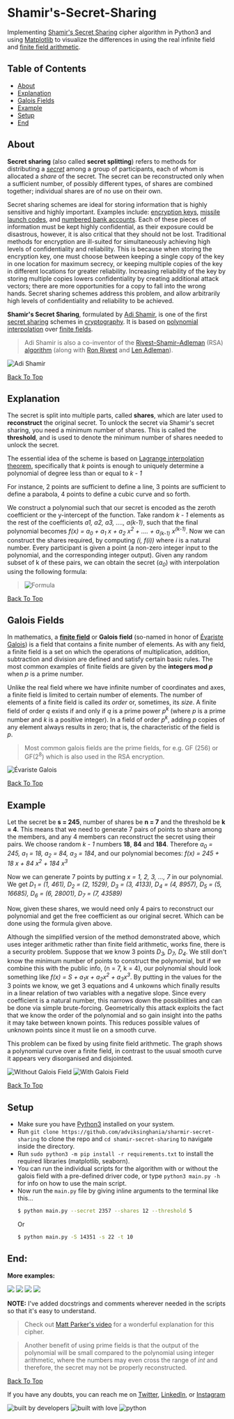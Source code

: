 # Shamir's-Secret-Sharing

Implementing [Shamir's Secret Sharing](https://en.wikipedia.org/wiki/Shamir%27s_Secret_Sharing) cipher algorithm in Python3 and using [Matplotlib](https://matplotlib.org/) to visualize the differences in using the real infinite field and [finite field arithmetic](https://en.wikipedia.org/wiki/Finite_field_arithmetic).

## Table of Contents

- [About](#about)
- [Explanation](#explanation)
- [Galois Fields](galois-fields)
- [Example](#example)
- [Setup](#setup)
- [End](#end)

## About

**Secret sharing** (also called **secret splitting**) refers to methods for distributing a _[secret](https://en.wikipedia.org/wiki/Secrecy "Secrecy")_ among a group of participants, each of whom is allocated a _share_ of the secret. The secret can be reconstructed only when a sufficient number, of possibly different types, of shares are combined together; individual shares are of no use on their own.

Secret sharing schemes are ideal for storing information that is highly sensitive and highly important. Examples include: [encryption keys](https://en.wikipedia.org/wiki/Encryption_key "Encryption key"), [missile launch codes](https://www.google.com "Be careful clinking this link :)"), and [numbered bank accounts](https://en.wikipedia.org/wiki/Numbered_bank_account "Numbered bank account"). Each of these pieces of information must be kept highly confidential, as their exposure could be disastrous, however, it is also critical that they should not be lost. Traditional methods for encryption are ill-suited for simultaneously achieving high levels of confidentiality and reliability. This is because when storing the encryption key, one must choose between keeping a single copy of the key in one location for maximum secrecy, or keeping multiple copies of the key in different locations for greater reliability. Increasing reliability of the key by storing multiple copies lowers confidentiality by creating additional attack vectors; there are more opportunities for a copy to fall into the wrong hands. Secret sharing schemes address this problem, and allow arbitrarily high levels of confidentiality and reliability to be achieved.

**Shamir's Secret Sharing**, formulated by [Adi Shamir](https://en.wikipedia.org/wiki/Adi_Shamir "Adi Shamir"), is one of the first [secret sharing](https://en.wikipedia.org/wiki/Secret_sharing) schemes in [cryptography](https://en.wikipedia.org/wiki/Cryptography "Cryptography"). It is based on [polynomial interpolation](https://en.wikipedia.org/wiki/Polynomial_interpolation "Polynomial interpolation") over [finite fields](https://en.wikipedia.org/wiki/Finite_field).

> Adi Shamir is also a co-inventor of the [Rivest–Shamir–Adleman](<https://en.wikipedia.org/wiki/RSA_(algorithm)> "RSA (algorithm)") (RSA) [algorithm](https://en.wikipedia.org/wiki/Algorithm "Algorithm") (along with [Ron Rivest](https://en.wikipedia.org/wiki/Ron_Rivest "Ron Rivest") and [Len Adleman](https://en.wikipedia.org/wiki/Len_Adleman "Len Adleman")).<br>

![Adi Shamir](https://upload.wikimedia.org/wikipedia/commons/thumb/9/9a/Adi_Shamir_Royal_Society.jpg/400px-Adi_Shamir_Royal_Society.jpg)

[Back To Top](#table-of-contents)

## Explanation

The secret is split into multiple parts, called **shares**, which are later used to **reconstruct** the original secret. To unlock the secret via Shamir's secret sharing, you need a minimum number of shares. This is called the **threshold**, and is used to denote the minimum number of shares needed to unlock the secret.

The essential idea of the scheme is based on [Lagrange interpolation theorem](https://en.wikipedia.org/wiki/Lagrange_polynomial "Lagrange polynomial"), specifically that _k_ points is enough to uniquely determine a polynomial of degree less than or equal to _k - 1_

For instance, 2 points are sufficient to define a line, 3 points are sufficient to define a parabola, 4 points to define a cubic curve and so forth.

We construct a polynomial such that our secret is encoded as the zeroth coefficient or the y-intercept of the function. Take random _k - 1_ elements as the rest of the coefficients _a1, a2, a3, ...., a(k-1)_, such that the final polynomial becomes
_f(x) = a<sub>0</sub> + a<sub>1</sub> x + a<sub>2</sub> x<sup>2</sup> + .... + a<sub>(k-1)</sub> x<sup>(k-1)</sup>_.
Now we can construct the shares required, by computing _(i, f(i))_ where _i_ is a natural number. Every participant is given a point (a non-zero integer input to the polynomial, and the corresponding integer output). Given any random subset of k of these pairs, we can obtain the secret (_a<sub>0</sub>_) with interpolation using the following formula:

> ![Formula](./assets/formula1.png)

[Back To Top](#table-of-contents)

## Galois Fields

In mathematics, a [**finite field**](https://en.wikipedia.org/wiki/Finite_field) or **Galois field** (so-named in honor of [Évariste Galois](https://en.wikipedia.org/wiki/%C3%89variste_Galois)) is a field that contains a finite number of elements. As with any field, a finite field is a set on which the operations of multiplication, addition, subtraction and division are defined and satisfy certain basic rules. The most common examples of finite fields are given by the **integers mod _p_** when _p_ is a prime number.

Unlike the real field where we have infinite number of coordinates and axes, a finite field is limited to certain number of elements. The number of elements of a finite field is called its _order_ or, sometimes, its _size_. A finite field of order _q_ exists if and only if _q_ is a prime power _p<sup>k</sup>_ (where _p_ is a prime number and _k_ is a positive integer). In a field of order _p<sup>k</sup>_, adding _p_ copies of any element always results in zero; that is, the characteristic of the field is _p_.

> Most common galois fields are the prime fields, for e.g. GF (256) or GF(2<sup>8</sup>) which is also used in the RSA encryption.

![Évariste Galois](https://upload.wikimedia.org/wikipedia/commons/thumb/5/53/Evariste_galois.jpg/371px-Evariste_galois.jpg)

[Back To Top](#table-of-contents)

## Example

Let the secret be **s = 245**, number of shares be **n = 7** and the threshold be **k = 4**. This means that we need to generate 7 pairs of points to share among the members, and any 4 members can reconstruct the secret using their pairs. We choose random _k - 1_ numbers **18**, **84** and **184**. Therefore _a<sub>0</sub> = 245, a<sub>1</sub> = 18, a<sub>2</sub> = 84, a<sub>3</sub> = 184_,
and our polynomial becomes:
_f(x) = 245 + 18 x + 84 x<sup>2</sup> + 184 x<sup>3</sup>_

Now we can generate 7 points by putting _x = 1, 2, 3, ..., 7_ in our polynomial. We get
_D<sub>1</sub> = (1, 461), D<sub>2</sub> = (2, 1529), D<sub>3</sub> = (3, 4133), D<sub>4</sub> = (4, 8957), D<sub>5</sub> = (5, 16685), D<sub>6</sub> = (6, 28001), D<sub>7</sub> = (7, 43589)_

Now, given these shares, we would need only 4 pairs to reconstruct our polynomial and get the free coefficient as our original secret. Which can be done using the formula given above.

Although the simplified version of the method demonstrated above, which uses integer arithmetic rather than finite field arithmetic, works fine, there is a security problem. Suppose that we know 3 points _D<sub>3</sub>, D<sub>7</sub>, D<sub>4</sub>_. We still don't know the minimum number of points to construct the polynomial, but if we combine this with the public info, (n = 7, k = 4), our polynomial should look something like _f(x) = S + a<sub>1</sub>x + a<sub>2</sub>x<sup>2</sup> + a<sub>3</sub>x<sup>3</sup>_. By putting in the values for the 3 points we know, we get 3 equations and 4 unkowns which finally results in a linear relation of two variables with a negative slope. Since every coefficient is a natural number, this narrows down the possibilities and can be done via simple brute-forcing. Geometrically this attack exploits the fact that we know the order of the polynomial and so gain insight into the paths it may take between known points. This reduces possible values of unknown points since it must lie on a smooth curve.

This problem can be fixed by using finite field arithmetic. The graph shows a polynomial curve over a finite field, in contrast to the usual smooth curve it appears very disorganised and disjointed.

![Without Galois Field](./assets/screenshot1.png)
![With Galois Field](./assets/screenshot2.png)

[Back To Top](#table-of-contents)

## Setup

- Make sure you have [Python3](https://python.org) installed on your system.
- Run `git clone https://github.com/adviksinghania/sharmir-secret-sharing` to clone the repo and `cd shamir-secret-sharing` to navigate inside the directory.
- Run `sudo python3 -m pip install -r requirements.txt` to install the required libraries (matplotlib, seaborn).
- You can run the individual scripts for the algorithm with or without the galois field with a pre-defined driver code, or type `python3 main.py -h` for info on how to use the main script.
- Now run the `main.py` file by giving inline arguments to the terminal like this...
  ```bash
  $ python main.py --secret 2357 --shares 12 --threshold 5
  ```
  Or
  ```bash
  $ python main.py -S 14351 -s 22 -t 10
  ```

## End:

**More examples:**

![](./assets/screenshot3.png)
![](./assets/screenshot4.png)
![](./assets/screenshot5.png)
![](./assets/screenshot6.png)

**NOTE:** I've added docstrings and comments wherever needed in the scripts so that it's easy to understand.

> Check out [Matt Parker's video](https://youtu.be/K54ildEW9-Q "How to keep an open secret with mathematics.") for a wonderful explanation for this cipher.

> Another benefit of using prime fields is that the output of the polynomial will be small compared to the polynomial using integer arithmetic, where the numbers may even cross the range of _int_ and therefore, the secret may not be properly reconstructed.

[Back To Top](#table-of-contents)

If you have any doubts, you can reach me on [Twitter](https://twitter.com/SinghaniaAdvik), [LinkedIn](https://www.linkedin.com/in/adviksinghania/), or [Instagram](https://www.instagram.com/half.viking/)

![built by developers](http://ForTheBadge.com/images/badges/built-by-developers.svg)
![built with love](https://forthebadge.com/images/badges/built-with-love.svg)
![python](https://img.shields.io/badge/language-Python-orange?style=for-the-badge)
